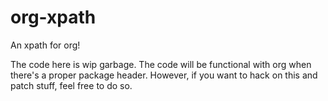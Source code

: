 # org-xpath

An xpath for org!

The code here is wip garbage.  The code will be functional with org when there's a proper package header.  However, if you want to hack on this and patch stuff, feel free to do so.
